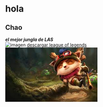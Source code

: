 # hola
## Chao
 _**el mejor jungla de LAS**_  
 ![imagen](https://assets.change.org/photos/0/ov/zo/zXoVZoTdCJeoCnq-1600x900-noPad.jpg?1615985208)
 [descargar league of legends](https://www.leagueoflegends.com/es-es/)
 ![teemo](personaje/teemo2.jpeg)
